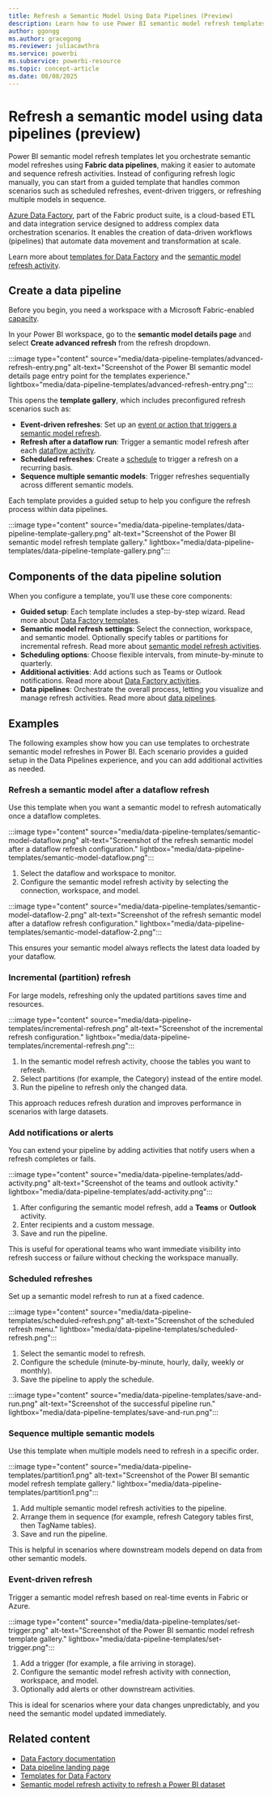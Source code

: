 ```yaml
---
title: Refresh a Semantic Model Using Data Pipelines (Preview)
description: Learn how to use Power BI semantic model refresh templates with Fabric data pipelines. 
author: ggongg
ms.author: gracegong
ms.reviewer: juliacawthra
ms.service: powerbi
ms.subservice: powerbi-resource
ms.topic: concept-article
ms.date: 08/08/2025
---
```

# Refresh a semantic model using data pipelines (preview)

Power BI semantic model refresh templates let you orchestrate semantic model refreshes using **Fabric data pipelines**, making it easier to automate and sequence refresh activities. Instead of configuring refresh logic manually, you can start from a guided template that handles common scenarios such as scheduled refreshes, event-driven triggers, or refreshing multiple models in sequence.  

[Azure Data Factory](/fabric/data-factory/data-factory-overview), part of the Fabric product suite, is a cloud-based ETL and data integration service designed to address complex data orchestration scenarios. It enables the creation of data-driven workflows (pipelines) that automate data movement and transformation at scale.  

Learn more about [templates for Data Factory](/fabric/data-factory/templates) and the [semantic model refresh activity](/fabric/data-factory/semantic-model-refresh-activity).  

## Create a data pipeline

Before you begin, you need a workspace with a Microsoft Fabric-enabled [capacity](/fabric/enterprise/licenses#capacity).  

In your Power BI workspace, go to the **semantic model details page** and select **Create advanced refresh** from the refresh dropdown.  

:::image type="content" source="media/data-pipeline-templates/advanced-refresh-entry.png" alt-text="Screenshot of the Power BI semantic model details page entry point for the templates experience." lightbox="media/data-pipeline-templates/advanced-refresh-entry.png":::  

This opens the **template gallery**, which includes preconfigured refresh scenarios such as:  

* **Event-driven refreshes**: Set up an [event or action that triggers a semantic model refresh](/fabric/data-factory/pipeline-storage-event-triggers).  
* **Refresh after a dataflow run**: Trigger a semantic model refresh after each [dataflow activity](/fabric/data-factory/dataflow-activity).  
* **Scheduled refreshes**: Create a [schedule](/fabric/data-factory/pipeline-runs) to trigger a refresh on a recurring basis.  
* **Sequence multiple semantic models**: Trigger refreshes sequentially across different semantic models.  

Each template provides a guided setup to help you configure the refresh process within data pipelines.  

:::image type="content" source="media/data-pipeline-templates/data-pipeline-template-gallery.png" alt-text="Screenshot of the Power BI semantic model refresh template gallery." lightbox="media/data-pipeline-templates/data-pipeline-template-gallery.png":::  

## Components of the data pipeline solution

When you configure a template, you’ll use these core components:  

* **Guided setup**: Each template includes a step-by-step wizard. Read more about [Data Factory templates](/fabric/data-factory/templates).  
* **Semantic model refresh settings**: Select the connection, workspace, and semantic model. Optionally specify tables or partitions for incremental refresh. Read more about [semantic model refresh activities](/fabric/data-factory/semantic-model-refresh-activity).  
* **Scheduling options**: Choose flexible intervals, from minute-by-minute to quarterly.  
* **Additional activities**: Add actions such as Teams or Outlook notifications. Read more about [Data Factory activities](/fabric/data-factory/activity-overview).  
* **Data pipelines**: Orchestrate the overall process, letting you visualize and manage refresh activities. Read more about [data pipelines](/fabric/data-factory/pipeline-landing-page).  

## Examples

The following examples show how you can use templates to orchestrate semantic model refreshes in Power BI. Each scenario provides a guided setup in the Data Pipelines experience, and you can add additional activities as needed.  


### Refresh a semantic model after a dataflow refresh

Use this template when you want a semantic model to refresh automatically once a dataflow completes.  

:::image type="content" source="media/data-pipeline-templates/semantic-model-dataflow.png" alt-text="Screenshot of the refresh semantic model after a dataflow refresh configuration." lightbox="media/data-pipeline-templates/semantic-model-dataflow.png":::  

1. Select the dataflow and workspace to monitor.  
2. Configure the semantic model refresh activity by selecting the connection, workspace, and model.  

:::image type="content" source="media/data-pipeline-templates/semantic-model-dataflow-2.png" alt-text="Screenshot of the refresh semantic model after a dataflow refresh configuration." lightbox="media/data-pipeline-templates/semantic-model-dataflow-2.png":::   

This ensures your semantic model always reflects the latest data loaded by your dataflow.  


### Incremental (partition) refresh

For large models, refreshing only the updated partitions saves time and resources.  

:::image type="content" source="media/data-pipeline-templates/incremental-refresh.png" alt-text="Screenshot of the incremental refresh configuration." lightbox="media/data-pipeline-templates/incremental-refresh.png":::  

1. In the semantic model refresh activity, choose the tables you want to refresh.  
2. Select partitions (for example, the Category) instead of the entire model.  
3. Run the pipeline to refresh only the changed data.  

This approach reduces refresh duration and improves performance in scenarios with large datasets.  


### Add notifications or alerts

You can extend your pipeline by adding activities that notify users when a refresh completes or fails.  

:::image type="content" source="media/data-pipeline-templates/add-activity.png" alt-text="Screenshot of the teams and outlook activity." lightbox="media/data-pipeline-templates/add-activity.png":::  

1. After configuring the semantic model refresh, add a **Teams** or **Outlook** activity.  
2. Enter recipients and a custom message.  
3. Save and run the pipeline.  

This is useful for operational teams who want immediate visibility into refresh success or failure without checking the workspace manually.  


### Scheduled refreshes

Set up a semantic model refresh to run at a fixed cadence.  

:::image type="content" source="media/data-pipeline-templates/scheduled-refresh.png" alt-text="Screenshot of the scheduled refresh menu." lightbox="media/data-pipeline-templates/scheduled-refresh.png":::  

1. Select the semantic model to refresh.  
2. Configure the schedule (minute-by-minute, hourly, daily, weekly or monthly).  
3. Save the pipeline to apply the schedule.  

:::image type="content" source="media/data-pipeline-templates/save-and-run.png" alt-text="Screenshot of the successful pipeline run." lightbox="media/data-pipeline-templates/save-and-run.png":::  

### Sequence multiple semantic models

Use this template when multiple models need to refresh in a specific order.  

:::image type="content" source="media/data-pipeline-templates/partition1.png" alt-text="Screenshot of the Power BI semantic model refresh template gallery." lightbox="media/data-pipeline-templates/partition1.png":::  

1. Add multiple semantic model refresh activities to the pipeline.  
2. Arrange them in sequence (for example, refresh Category tables first, then TagName tables).  
3. Save and run the pipeline.  

This is helpful in scenarios where downstream models depend on data from other semantic models.  


### Event-driven refresh

Trigger a semantic model refresh based on real-time events in Fabric or Azure.  

:::image type="content" source="media/data-pipeline-templates/set-trigger.png" alt-text="Screenshot of the Power BI semantic model refresh template gallery." lightbox="media/data-pipeline-templates/set-trigger.png":::  

1. Add a trigger (for example, a file arriving in storage).  
2. Configure the semantic model refresh activity with connection, workspace, and model.  
3. Optionally add alerts or other downstream activities.  

This is ideal for scenarios where your data changes unpredictably, and you need the semantic model updated immediately.  

## Related content

* [Data Factory documentation](/fabric/data-factory/)  
* [Data pipeline landing page](/fabric/data-factory/pipeline-landing-page)  
* [Templates for Data Factory](/fabric/data-factory/templates)  
* [Semantic model refresh activity to refresh a Power BI dataset](/fabric/data-factory/semantic-model-refresh-activity)  

